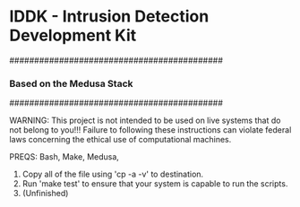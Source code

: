 # IDDK - Intrusion Detection Development Kit
###########################################
###	Based on the Medusa Stack	###
###########################################

WARNING:
	This project is not intended to be used on live systems that
	do not belong to you!!! Failure to following these instructions 
	can violate federal laws concerning the ethical use of computational
	machines.

PREQS:
	Bash, Make, Medusa, 


1) Copy all of the file using 'cp -a -v' to destination. 
2) Run 'make test' to ensure that your system is capable to run the scripts.
3) (Unfinished)



   
